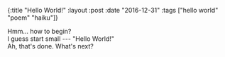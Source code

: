 {:title  "Hello World!"
 :layout :post
 :date   "2016-12-31"
 :tags   ["hello world" "poem" "haiku"]}

Hmm... how to begin? <br>
I guess start small --- "Hello World!" <br>
Ah, that's done. What's next?
